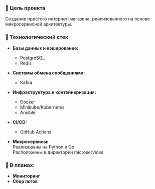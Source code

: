 ### 🎯 Цель проекта
Создание простого интернет-магазина,
реализованного на основе микросервисной архитектуры.

### 🧰 Технологический стек
- <b>Базы данных и кэширование:</b>
    - PostgreSQL
    - Redis

- <b>Системы обмена сообщениями:</b>
    - Kafka

- <b>Инфраструктура и контейнеризация:</b>
    - Docker
    - Minikube/Kubernetes
    - Ansible

- <b>CI/CD:</b>
    - GitHub Actions

- <b>Микросервисы:</b>  
Реализованы на Python и Go  
Расположены в директории microservices

### 🚧 В планах:  
- <b>Мониторинг</b>
- <b>Сбор логов</b>
